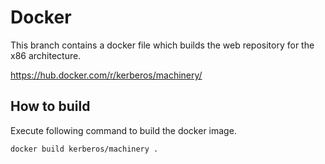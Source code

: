 # Docker

This branch contains a docker file which builds the web repository for the x86 architecture.

https://hub.docker.com/r/kerberos/machinery/

## How to build

Execute following command to build the docker image.

    docker build kerberos/machinery .
